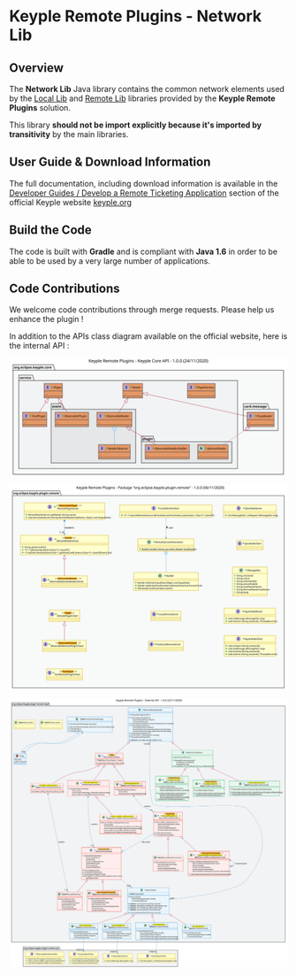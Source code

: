 # Keyple Remote Plugins - Network Lib

## Overview

The **Network Lib** Java library contains the common network elements used by the [Local Lib](../local/README.md) and [Remote Lib](../remote/README.md) libraries provided by the **Keyple Remote Plugins** solution.

This library **should not be import explicitly because it's imported by transitivity** by the main libraries.

## User Guide & Download Information

The full documentation, including download information is available in the [Developer Guides / Develop a Remote Ticketing Application](http://keyple.org/docs/developer-guide/develop-ticketing-app-remote/) section of the official Keyple website [keyple.org](http://keyple.org)

## Build the Code

The code is built with **Gradle** and is compliant with **Java 1.6** in order to be able to be used by a very large number of applications.

## Code Contributions

We welcome code contributions through merge requests. Please help us enhance the plugin !

In addition to the APIs class diagram available on the official website, here is the internal API :

![Remote_Class_Internal_KeypleCore_API](resources/uml/class/Remote_Class_Internal_KeypleCore_API.svg)

![Remote_Class_Internal_Package_Remote_API](resources/uml/class/Remote_Class_Internal_Package_Remote_API.svg)

![Remote_Class_Internal_Package_RemoteImpl_API](resources/uml/class/Remote_Class_Internal_Package_RemoteImpl_API.svg)
